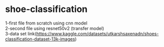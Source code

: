 # shoe-classification
1-first file from scratch using cnn model          
2-second file using resnet50v2 (transfer model)                
3-data set link(https://www.kaggle.com/datasets/utkarshsaxenadn/shoes-classification-dataset-13k-images)
